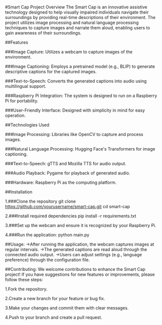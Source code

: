 #Smart Cap Project
Overview
The Smart Cap is an innovative assistive technology designed to help visually impaired individuals navigate their surroundings by providing real-time descriptions of their environment. The project utilizes image processing and natural language processing techniques to capture images and narrate them aloud, enabling users to gain awareness of their surroundings.

##Features

###Image Capture: Utilizes a webcam to capture images of the environment.

###Image Captioning: Employs a pretrained model (e.g., BLIP) to generate descriptive captions for the captured images.

###Text-to-Speech: Converts the generated captions into audio using multilingual support.

###Raspberry Pi Integration: The system is designed to run on a Raspberry Pi for portability.

###User-Friendly Interface: Designed with simplicity in mind for easy operation.

##Technologies Used

###Image Processing: Libraries like OpenCV to capture and process images.

###Natural Language Processing: Hugging Face's Transformers for image captioning.

###Text-to-Speech: gTTS and Mozilla TTS for audio output.

###Audio Playback: Pygame for playback of generated audio.

###Hardware: Raspberry Pi as the computing platform.

##Installation

1.###Clone the repository
   git clone https://github.com/yourusername/smart-cap.git
   cd smart-cap

2.###Install required dependencies
   pip install -r requirements.txt

3.###Set up the webcam and ensure it is recognized by your Raspberry Pi.

4.###Run the application:
   python main.py

##Usage:
->After running the application, the webcam captures images at regular intervals.
->The generated captions are read aloud through the connected audio output.
->Users can adjust settings (e.g., language preference) through the configuration file.

##Contributing:
We welcome contributions to enhance the Smart Cap project! If you have suggestions for new features or improvements, please follow these steps:

1.Fork the repository.

2.Create a new branch for your feature or bug fix.

3.Make your changes and commit them with clear messages.

4.Push to your branch and create a pull request.